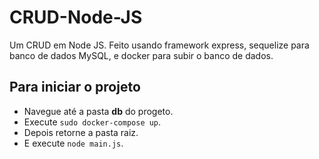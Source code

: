 # CRUD-Node-JS

Um CRUD em Node JS.
Feito usando framework express, sequelize para<br/>
banco de dados MySQL, e docker
para subir o banco de dados.<br/>

## Para iniciar o projeto

* Navegue até a pasta **db** do progeto.
* Execute `sudo docker-compose up`.
* Depois retorne a pasta raiz.
* E execute `node main.js`.
